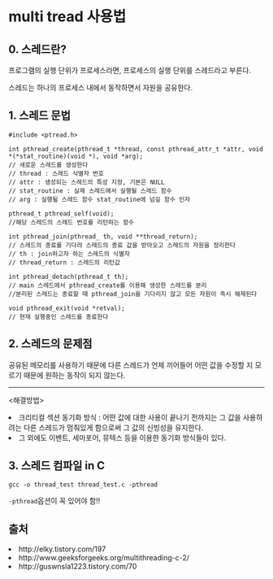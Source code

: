 # multi tread 사용법

## 0. 스레드란?
프로그램의 실행 단위가 프로세스라면, 프로세스의 실행 단위를 스레드라고 부른다.

스레드는 하나의 프로세스 내에서 동작하면서 자원을 공유한다.

## 1. 스레드 문법
    #include <ptread.h>

    int pthread_create(pthread_t *thread, const pthread_attr_t *attr, void *(*stat_routine)(void *), void *arg);
    // 새로운 스레드를 생성한다
    // thread : 스레드 식별자 번호
    // attr : 생성되는 스레드의 특성 지정, 기본은 NULL
    // stat_routine : 실제 스레드에서 실행될 스레드 함수
    // arg : 실행될 스레드 함수 stat_routine에 넘길 함수 인자

    pthread_t pthread_self(void);
    //해당 스레드의 스레드 번호를 리턴하는 함수

    int pthread_join(pthread_ th, void **thread_return);
    // 스레드의 종료를 기다려 스레드의 종료 값을 받아오고 스레드의 자원을 정리한다
    // th : join하고자 하는 스레드의 식별자
    // thread_return : 스레드의 리턴값

    int pthread_detach(pthread_t th);
    // main 스레드에서 pthread_create를 이용해 생성한 스레드를 분리
    //분리된 스레드는 종료할 때 pthread_join을 기다리지 않고 모든 자원이 즉시 해제된다

    void pthread_exit(void *retval);
    // 현재 실행중인 스레드를 종료한다

## 2. 스레드의 문제점
공유된 메모리를 사용하기 때문에 다른 스레드가 언제 끼어들어 어떤 값을 수정할 지 모르기 때문에 원하는 동작이 되지 않는다.

--------------------

<해결방법>

<li> 크리티컬 섹션 동기화 방식
: 어떤 값에 대한 사용이 끝나기 전까지는 그 값을 사용하려는 다른 스레드가 멈춰있게 함으로써 그 값의 신빙성을 유지한다.
<li> 그 외에도 이벤트, 세마포어, 뮤텍스 등을 이용한 동기화 방식들이 있다.

## 3. 스레드 컴파일 in C
    gcc -o thread_test thread_test.c -pthread

`-pthread`옵션이 꼭 있어야 함!!
## 출처
<li>http://elky.tistory.com/197
<li>http://www.geeksforgeeks.org/multithreading-c-2/
<li>http://guswnsla1223.tistory.com/70
